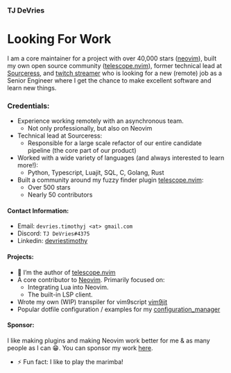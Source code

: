 ### TJ DeVries

# Looking For Work


I am a
  core maintainer for a project with over 40,000 stars ([neovim](https://github.com/neovim/neovim)),
  built my own open source community ([telescope.nvim](https://github.com/nvim-telescope/telescope.nvim)),
  former technical lead at [Sourceress](https://www.sourceress.com/),
  and [twitch streamer](https://twitch.tv/teej_dv)
who is looking for a new (remote) job as a Senior Engineer where I get the chance to make excellent software
and learn new things.


### Credentials:

- Experience working remotely with an asynchronous team.
  - Not only professionally, but also on Neovim
- Technical lead at Sourceress:
  - Responsible for a large scale refactor of our entire candidate pipeline (the core part of our product)
- Worked with a wide variety of languages (and always interested to learn more!):
  - Python, Typescript, Luajit, SQL, C, Golang, Rust
- Built a community around my fuzzy finder plugin [telescope.nvim](https://github.com/nvim-telescope/telescope.nvim):
  - Over 500 stars
  - Nearly 50 contributors

#### Contact Information:
- Email: `devries.timothyj <at> gmail.com`
- Discord: `TJ DeVries#4375`
- Linkedin: [devriestimothy](https://www.linkedin.com/in/devriestimothy/)


#### Projects:

- 🔭 I’m the author of [telescope.nvim](https://github.com/nvim-lua/telescope.nvim)
- A core contributor to [Neovim](https://github.com/neovim/neovim). Primarily focused on:
    - Integrating Lua into Neovim.
    - The built-in LSP client.
- Wrote my own (WIP) transpiler for vim9script [vim9jit](https://github.com/tjdevries/vim9jit)
- Popular dotfile configuration / examples for my [configuration_manager](https://github.com/tjdevries/config_manager)


#### Sponsor:

I like making plugins and making Neovim work better for me & as many people as I can :grin:.
You can sponsor my work [here](https://github.com/sponsors/tjdevries).


- ⚡ Fun fact: I like to play the marimba!

<!--
btw, if you're reading this, then you should definitely hire me.
-->
